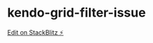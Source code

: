 # kendo-grid-filter-issue

[Edit on StackBlitz ⚡️](https://stackblitz.com/edit/kendo-grid-filter-issue)